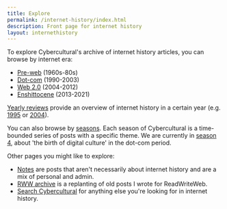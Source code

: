 ```yaml
---
title: Explore
permalink: /internet-history/index.html
description: Front page for internet history
layout: internethistory
---
```


To explore Cybercultural's archive of internet history articles, you can browse by internet era:

* [Pre-web](/preweb) (1960s-80s)
* [Dot-com](/dotcom) (1990-2003)
* [Web 2.0](/web20) (2004-2012)
* [Enshittocene](/enshittocene) (2013-2021)

[Yearly reviews](/year) provide an overview of internet history in a certain year (e.g. [1995](/p/internet-1995/) or [2004](/p/internet-2004/)).

You can also browse by [seasons](/seasons/). Each season of Cybercultural is a time-bounded series of posts with a specific theme. We are currently in [season 4](/season4/), about 'the birth of digital culture' in the dot-com period.

Other pages you might like to explore:

* [Notes](/notes/) are posts that aren't necessarily about internet history and are a mix of personal and admin.
* [RWW archive](/rww) is a replanting of old posts I wrote for ReadWriteWeb.
* [Search Cybercultural](/search) for anything else you're looking for in internet history.